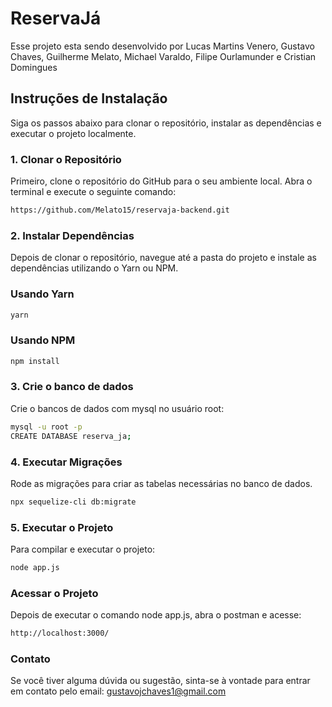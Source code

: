 # ReservaJá

Esse projeto esta sendo desenvolvido por Lucas Martins Venero, Gustavo Chaves, Guilherme Melato, Michael Varaldo, Filipe Ourlamunder e Cristian Domingues

## Instruções de Instalação

Siga os passos abaixo para clonar o repositório, instalar as dependências e executar o projeto localmente.

### 1. Clonar o Repositório

Primeiro, clone o repositório do GitHub para o seu ambiente local. Abra o terminal e execute o seguinte comando:

```bash
https://github.com/Melato15/reservaja-backend.git
```

### 2. Instalar Dependências

Depois de clonar o repositório, navegue até a pasta do projeto e instale as dependências utilizando o Yarn ou NPM.

### Usando Yarn
```bash
yarn
```

### Usando NPM

```bash
npm install
```

### 3. Crie o banco de dados

Crie o bancos de dados com mysql no usuário root:

```bash
mysql -u root -p
CREATE DATABASE reserva_ja;
```

### 4. Executar Migrações

Rode as migrações para criar as tabelas necessárias no banco de dados.

```bash
npx sequelize-cli db:migrate
```

### 5. Executar o Projeto

Para compilar e executar o projeto:

```bash
node app.js
```

### Acessar o Projeto
Depois de executar o comando node app.js, abra o postman e acesse:

```bash
http://localhost:3000/
```

### Contato
Se você tiver alguma dúvida ou sugestão, sinta-se à vontade para entrar em contato pelo email: gustavojchaves1@gmail.com





